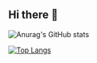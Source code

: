 ## Hi there 👋

![Anurag's GitHub stats](https://github-readme-stats.vercel.app/api?username=panuza1&show_icons=true&theme=tokyonight)

[![Top Langs](https://github-readme-stats.vercel.app/api/top-langs/?username=panuza1&theme=tokyonight)](https://github.com/panuza1/github-readme-stats)
<!--
**panuza1/panuza1** is a ✨ _special_ ✨ repository because its `README.md` (this file) appears on your GitHub profile.

Here are some ideas to get you started:

- 🔭 I’m currently working on ...
- 🌱 I’m currently learning ...
- 👯 I’m looking to collaborate on ...
- 🤔 I’m looking for help with ...
- 💬 Ask me about ...
- 📫 How to reach me: ...
- 😄 Pronouns: ...
- ⚡ Fun fact: ...
-->
